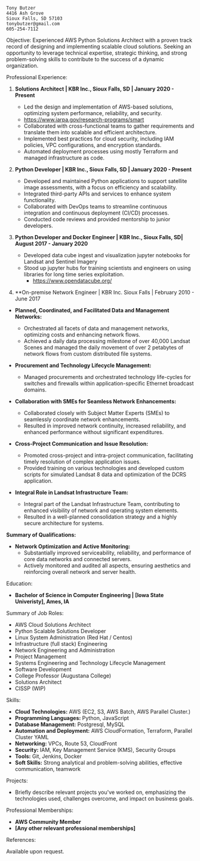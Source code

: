     Tony Butzer
    4416 Ash Grove
    Sioux Falls, SD 57103
    tonybutzer@gmail.com
    605-254-7112


Objective:
Experienced AWS Python Solutions Architect with a proven track record of designing and implementing scalable cloud solutions. Seeking an opportunity to leverage technical expertise, strategic thinking, and strong problem-solving skills to contribute to the success of a dynamic organization.

Professional Experience:

1. **Solutions Architect | KBR Inc., Sioux Falls, SD | January 2020 - Present**
   - Led the design and implementation of AWS-based solutions, optimizing system performance, reliability, and security.
    - https://www.iarpa.gov/research-programs/smart
   - Collaborated with cross-functional teams to gather requirements and translate them into scalable and efficient architecture.
   - Implemented best practices for cloud security, including IAM policies, VPC configurations, and encryption standards.
   - Automated deployment processes using mostly Terraform and managed infrastructure as code.

2. **Python Developer | KBR Inc., Sioux Falls, SD | January 2020 - Present**
   - Developed and maintained Python applications to support satellite image assessments, with a focus on efficiency and scalability.
   - Integrated third-party APIs and services to enhance system functionality.
   - Collaborated with DevOps teams to streamline continuous integration and continuous deployment (CI/CD) processes.
   - Conducted code reviews and provided mentorship to junior developers.

3. **Python Developer and Docker Engineer | KBR Inc., Sioux Falls, SD| August 2017 - January 2020**
   - Developed data cube ingest and visualization jupyter notebooks for Landsat and Sentinel Imagery
   - Stood up jupyter hubs for training scientists and engineers on using libraries for long time series exploitation.
        - https://www.opendatacube.org/

4. **On-premise Network Engineer | KBR Inc. Sioux Falls | February 2010 - June 2017

- **Planned, Coordinated, and Facilitated Data and Management Networks:**
  - Orchestrated all facets of data and management networks, optimizing costs and enhancing network flows.
  - Achieved a daily data processing milestone of over 40,000 Landsat Scenes and managed the daily movement of over 2 petabytes of network flows from custom distributed file systems.

- **Procurement and Technology Lifecycle Management:**
  - Managed procurements and orchestrated technology life-cycles for switches and firewalls within application-specific Ethernet broadcast domains.

- **Collaboration with SMEs for Seamless Network Enhancements:**
  - Collaborated closely with Subject Matter Experts (SMEs) to seamlessly coordinate network enhancements.
  - Resulted in improved network continuity, increased reliability, and enhanced performance without significant expenditures.

- **Cross-Project Communication and Issue Resolution:**
  - Promoted cross-project and intra-project communication, facilitating timely resolution of complex application issues.
  - Provided training on various technologies and developed custom scripts for simulated Landsat 8 data and optimization of the DCRS application.

- **Integral Role in Landsat Infrastructure Team:**
  - Integral part of the Landsat Infrastructure Team, contributing to enhanced visibility of network and operating system elements.
  - Resulted in a well-planned consolidation strategy and a highly secure architecture for systems.

**Summary of Qualifications:**
- **Network Optimization and Active Monitoring:**
  - Substantially improved serviceability, reliability, and performance of core data networks and connected servers.
  - Actively monitored and audited all aspects, ensuring aesthetics and reinforcing overall network and server health.


Education:

- **Bachelor of Science in Computer Engineering | [Iowa State Univeristy], Ames, IA**

Summary of Job Roles:

* AWS Cloud Solutions Architect
* Python Scalable Solutions Developer
* Linux System Administration (Red Hat / Centos)
* Infrastructure (full stack) Engineering
* Network Engineering and Administration
* Project Management
* Systems Engineering and Technology Lifecycle Management
* Software Development
* College Professor (Augustana College)
* Solutions Architect
* CISSP (WIP)


Skills:

- **Cloud Technologies:** AWS (EC2, S3, AWS Batch, AWS Parallel Cluster.)
- **Programming Languages:** Python, JavaScript
- **Database Management:** Postgresql, MySQL
- **Automation and Deployment:** AWS CloudFormation, Terraform, Parallel Cluster YAML
- **Networking:** VPCs, Route 53, CloudFront
- **Security:** IAM, Key Management Service (KMS), Security Groups
- **Tools:** Git, Jenkins, Docker
- **Soft Skills:** Strong analytical and problem-solving abilities, effective communication, teamwork

Projects:

- Briefly describe relevant projects you've worked on, emphasizing the technologies used, challenges overcome, and impact on business goals.

Professional Memberships:

- **AWS Community Member**
- **[Any other relevant professional memberships]**

References:

Available upon request.



